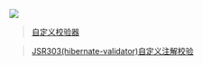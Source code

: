 ![](https://upload-images.jianshu.io/upload_images/11717650-9b38029835e7e0bc.png?imageMogr2/auto-orient/strip%7CimageView2/2/w/1240)


> [自定义校验器](https://blog.csdn.net/dh554112075/article/details/80790464)

> [JSR303(hibernate-validator)自定义注解校验](https://blog.csdn.net/qq122516902/article/details/85125750)